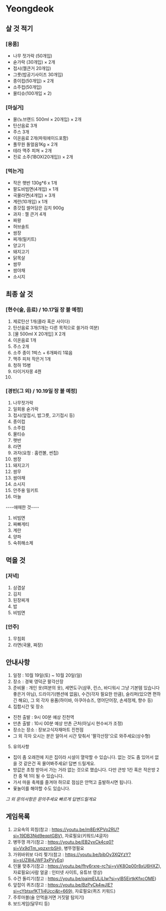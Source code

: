 # Yeongdeok
## 살 것 적기
### [용품]
- 나무 젓가락 (50개입)
- 숟가락 (30개입) × 2개
- 접시(젤큰거 20개입)
- 그릇(밥공기사이즈 30개입)
- 종이컵(50개입) × 2개
- 소주컵(50개입)
- 물티슈(100개입 × 2)

### [마실거]
- 물(노브랜드 500ml × 20개입) × 2개
- 탄산음료 3개
- 주스 3개
- 이온음료 2개(파워에이드포함)
- 풀무원 돌얼음1Kg × 2개
- 테라 맥주 피쳐 × 2개
- 진로 소주(1BOX(20개입)) × 2개

### [먹는거]
- 작은 햇반 130g*6 x 1개
- 팔도비빔면(4개입) × 1개
- 국물라면(4개입) × 3개
- 계란(10개입) x 1개
- 종갓집 썰어담은 김치 900g
- 과자 : 젤 큰거 4개
- 짜왕
- 허브솔트
- 쌈장
- 찌개(밀키트)
- 양고기
- 돼지고기
- 닭목살
- 쌈무
- 쌈야채
- 소시지

## 최종 살 것
### [현수(술, 음료) / 10.17일 장 볼 예정]
1. 제로탄산 1개(콜라 혹은 사이다)
2. 탄산음료 3개(1개는 다른 목적으로 쓸거라 여분)
3. [물 500ml X 20개입] X 2개
4. 이온음료 1개
5. 주스 2개
6. 소주 종이 1박스 + 6개짜리 1묶음
7. 맥주 피처 작은거 1개
8. 청하 15병
9. 타이거자몽 4캔
10. 

### [경빈(그 외) / 10.19일 장 볼 예정]
1. 나무젓가락
2. 일회용 숟가락
3. 접시(앞접시, 밥그릇, 고기접시 등)
4. 종이컵
5. 소주컵
6. 물티슈
7. 햇반
8. 라면
9. 과자(요청 : 홈런볼, 썬칩)
10. 쌈장
11. 돼지고기
12. 쌈무
13. 쌈야채
14. 소시지
15. 안주용 밀키트
16. 마늘

   ----애매한 것----
1. 비빔면
2. 짜빠게티
3. 계란
4. 양파
5. 숙취해소제


## 먹을 것
### [저녁]
1. 삼겹살
2. 김치
3. 된장찌개
4. 밥
5. 비빔면
### [안주]
1. 무침회
2. 라면(국물, 짜장)


## 안내사항
1. 일정 : 10월 19일(토) ~ 10월 20일(일)
2. 장소 : 경북 영덕군 팔각산장
3. 준비물 : 개인 옷(여분의 옷), 세면도구(샴푸, 린스, 바디워시 그냥 기본템 있습니다 좋은거 아님), 드라이기(펜션에 없음), 수건(각자 필요한 만큼), 슬리퍼(있으면 편하긴 해요), 그 외 각자 용품(하이바, 아쿠아슈즈, 영어단어장, 손세정제, 향수 등)
4. 집합시간 및 장소
- 진천 출발 : 9시 00분 예상 진천역
- 만촌 출발 : 10시 00분 예상 만촌 근처(아닐시 현수씨가 조정)
- 장소는 장소 : 장보고식자재마트 진천점
- 그 외 각자 오시는 분은 알아서 시간 맞춰서 '팔각산장'으로 와주세요(상수형)
5. 유의사항
- 집이 좀 오래전에 지은 집이라 시설이 열악할 수 있습니다. 없는 것도 좀 있어서 없을 것 같은건 꼭 물어봐주세요! 답변 드릴게요.
- 방값은 초청 받아서 가는 거라 없는 것으로 했습니다. 다만 큰방 1칸 혹은 작은방 2칸 중 택 1이 될 수 있습니다.
- 가서 마을 축제를 즐겨야 하므로 점심은 안먹고 출발하시면 됩니다.
- 윷놀이를 해야할 수도 있습니다.

*그 외 문의사항은 문의주세요 빠르게 답변드릴게요*

## 게임목록
1. 고요속의 외침(참고 : https://youtu.be/m8ErKPVo2RU?si=19DB3Njd9eqptGBV), 자료필요(키워드/4글자)
2. 병뚜껑 까기(참고 : https://youtu.be/EB2yxCk4cq0?si=Vx9dTm_ypzxrrbSH), 병뚜껑필요
3. 가위바위보 다리 찢기(참고 : https://youtu.be/bibOy3XQYzY?si=sUZ8l4JWF3xPVyEq)
4. 인물 맞추기(참고 : https://youtu.be/fhy6rxre-rc?si=yVK8Op00r8xU6HXZ), 자료필요(사람 얼굴 : 인터넷 사이트, 유튜브 영상)
5. 수건 돌리기(참고 : https://youtu.be/paimEULjLIw?si=yIB5EirtkKfxcOME)
6. 앞잡이 퀴즈(참고 : https://youtu.be/BzPyCk4wJIE?si=cYbtsxfKT1i4Ucci&t=669), 자료필요(퀴즈 키워드)
7. 주루마블(술 안먹을거면 거짓말 탐지기)
8. 보드게임(달무티 등)
